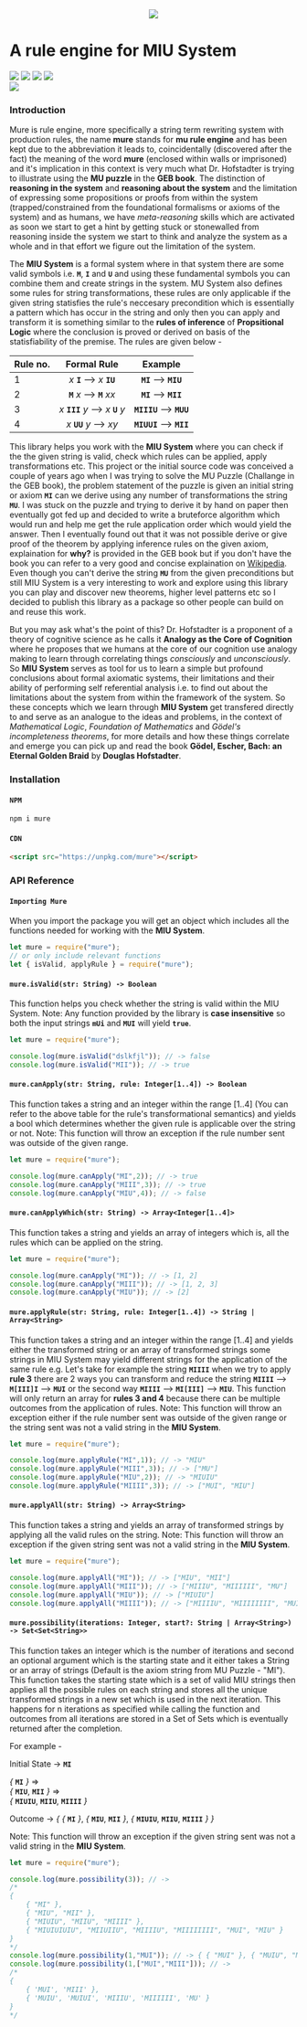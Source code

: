 <div align="center">
<img src="./static/mure.png" />
</div>

# A rule engine for MIU System

<div align="left">
<div> <img src="https://github.com/archanpatkar/mure/workflows/build/badge.svg"/> <img src="https://img.shields.io/badge/License-MIT-brightgreen" /> <img src="https://img.shields.io/badge/Coverage-100%25-brightgreen" /> <img src="https://img.shields.io/badge/NPM-0.0.1-brightgreen" /> 
</div>
<img src="https://cdn.rawgit.com/standard/standard/master/badge.svg" href="https://github.com/standard/standard" />
</div>

### Introduction

Mure is rule engine, more specifically a string term rewriting system with production rules, the name **mure** stands for **mu rule engine** and has been kept due to the abbreviation it leads to, coincidentally (discovered after the fact) the meaning of the word **mure** (enclosed within walls or imprisoned) and it's implication in this context is very much what Dr. Hofstadter is trying to illustrate using the **MU puzzle** in the **GEB book**. The distinction of **reasoning in the system** and **reasoning about the system** and the limitation of expressing some propositions or proofs from within the system (trapped/constrained from the foundational formalisms or axioms of the system) and as humans, we have *meta-reasoning* skills which are activated as soon we start to get a hint by getting stuck or stonewalled from reasoning inside the system we start to think and analyze the system as a whole and in that effort we figure out the limitation of the system.

The **MIU System** is a formal system where in that system there are some valid symbols i.e. **`M`**, **`I`** and **`U`** and using these fundamental symbols you can combine them and create strings in the system. MU System also defines some rules for string transformations, these rules are only applicable if the given string statisfies the rule's neccesary precondition which is essentially a pattern which has occur in the string and only then you can apply and transform it is something similar to the **rules of inference** of **Propsitional Logic** where the conclusion is proved or derived on basis of the statisfiability of the premise. The rules are given below -

| Rule no. |            Formal Rule           |   Example   |
|----------|:--------------------------------:|:-----------:|
|     1    |     *x* **`I`** ⟶ *x* **`IU`**     |   **`MI`** ⟶ **`MIU`**  |
|     2    |     **`M`** *x* ⟶ **`M`** *xx*     |   **`MI`** ⟶ **`MII`**  |
|     3    |  *x* **`III`** *y* ⟶ *x* **`U`** *y* | **`MIIIU`** ⟶ **`MUU`** |
|     4    |       *x* **`UU`** *y* ⟶ *xy*      | **`MIUUI`** ⟶ **`MII`** |

This library helps you work with the **MIU System** where you can check if the the given string is valid, check which rules can be applied, apply transformations etc. This project or the initial source code was conceived a couple of years ago when I was trying to solve the MU Puzzle (Challange in the GEB book), the problem statement of the puzzle is given an initial string or axiom **`MI`** can we derive using any number of transformations the string **`MU`**. I was stuck on the puzzle and trying to derive it by hand on paper then eventually got fed up and decided to write a bruteforce algorithm which would run and help me get the rule application order which would yield the answer. Then I eventually found out that it was not possible derive or give proof of the theorem by applying inference rules on the given axiom, explaination for **why?** is provided in the GEB book but if you don't have the book you can refer to a very good and concise explaination on [Wikipedia](https://en.wikipedia.org/wiki/MU_puzzle). Even though you can't derive the string **`MU`** from the given preconditions but still MIU System is a very interesting to work and explore using this library you can play and discover new theorems, higher level patterns etc so I decided to publish this library as a package so other people can build on and reuse this work. 

But you may ask what's the point of this? Dr. Hofstadter is a proponent of a theory of cognitive science as he calls it **Analogy as the Core of Cognition** where he proposes that we humans at the core of our cognition use analogy making to learn through correlating things *consciously* and *unconsciously*. So **MIU System** serves as tool for us to learn a simple but profound conclusions about formal axiomatic systems, their limitations and their ability of performing self referential analysis i.e. to find out about the limitations about the system from within the framework of the system. So these concepts which we learn through **MIU System** get transfered directly to and serve as an analogue to the ideas and problems, in the context of *Mathematical Logic*, *Foundation of Mathematics* and *Gödel's incompleteness theorems*, for more details and how these things correlate and emerge you can pick up and read the book **Gödel, Escher, Bach: an Eternal Golden Braid** by **Douglas Hofstadter**. 

### Installation

#### `NPM`
```javascript
npm i mure
```

#### `CDN`
```html
<script src="https://unpkg.com/mure"></script>
```

### API Reference

#### `Importing Mure`
When you import the package you will get an object which includes all the functions needed for working with the **MIU System**.
```javascript
let mure = require("mure");
// or only include relevant functions
let { isValid, applyRule } = require("mure");
```

#### `mure.isValid(str: String) -> Boolean`
This function helps you check whether the string is valid within the MIU System. Note: Any function provided by the library is **case insensitive** so both the input strings **`mUi`** and **`MUI`** will yield **`true`**.
```javascript
let mure = require("mure");

console.log(mure.isValid("dslkfjl")); // -> false
console.log(mure.isValid("MII")); // -> true
```

#### `mure.canApply(str: String, rule: Integer[1..4]) -> Boolean`
This function takes a string and an integer within the range [1..4] (You can refer to the above table for the rule's transformational semantics) and yields a bool which determines whether the given rule is applicable over the string or not. Note: This function will throw an exception if the rule number sent was outside of the given range.
```javascript
let mure = require("mure");

console.log(mure.canApply("MI",2)); // -> true
console.log(mure.canApply("MIII",3)); // -> true
console.log(mure.canApply("MIU",4)); // -> false
```

#### `mure.canApplyWhich(str: String) -> Array<Integer[1..4]>`
This function takes a string and yields an array of integers which is, all the rules which can be applied on the string.
```javascript
let mure = require("mure");

console.log(mure.canApply("MI")); // -> [1, 2]
console.log(mure.canApply("MIII")); // -> [1, 2, 3]
console.log(mure.canApply("MIU")); // -> [2]
```

#### `mure.applyRule(str: String, rule: Integer[1..4]) -> String | Array<String>`
This function takes a string and an integer within the range [1..4] and yields either the transformed string or an array of transformed strings some strings in MIU System may yield different strings for the application of the same rule e.g. Let's take for example the string **`MIIII`** when we try to apply **rule 3** there are 2 ways you can transform and reduce the string **`MIIII`** ⟶ **`M[III]I`** ⟶ **`MUI`** or the second way **`MIIII`** ⟶ **`MI[III]`** ⟶ **`MIU`**. This function will only return an array for **rules 3 and 4** because there can be multiple outcomes from the application of rules. Note: This function will throw an exception either if the rule number sent was outside of the given range or the string sent was not a valid string in the **MIU System**.
```javascript
let mure = require("mure");

console.log(mure.applyRule("MI",1)); // -> "MIU"
console.log(mure.applyRule("MIII",3)); // -> ["MU"]
console.log(mure.applyRule("MIU",2)); // -> "MIUIU"
console.log(mure.applyRule("MIIII",3)); // -> ["MUI", "MIU"]
```

#### `mure.applyAll(str: String) -> Array<String>`
This function takes a string and yields an array of transformed strings by applying all the valid rules on the string. Note: This function will throw an exception if the given string sent was not a valid string in the **MIU System**.
```javascript
let mure = require("mure");

console.log(mure.applyAll("MI")); // -> ["MIU", "MII"]
console.log(mure.applyAll("MIII")); // -> ["MIIIU", "MIIIIII", "MU"]
console.log(mure.applyAll("MIU")); // -> ["MIUIU"]
console.log(mure.applyAll("MIIII")); // -> ["MIIIIU", "MIIIIIIII", "MUI", "MIU"]
```

#### `mure.possibility(iterations: Integer, start?: String | Array<String>) -> Set<Set<String>>`
This function takes an integer which is the number of iterations and second an optional argument which is the starting state and it either takes a String or an array of strings (Default is the axiom string from MU Puzzle - "MI"). This function takes the starting state which is a set of valid MIU strings then applies all the possible rules on each string and stores all the unique transformed strings in a new set which is used in the next iteration. This happens for n iterations as specified while calling the function and outcomes from all iterations are stored in a Set of Sets which is eventually returned after the completion. 

For example - 

Initial State → **`MI`**

*{* **`MI`** *}* ⇒ <br>
*{* **`MIU`**, **`MII`** *}* ⇒ <br>
*{* **`MIUIU`**, **`MIIU`**, **`MIIII`** *}* <br>

Outcome → *{* *{* **`MI`** *}*, *{* **`MIU`**, **`MII`** *}*, *{* **`MIUIU`**, **`MIIU`**, **`MIIII`** *}* *}*

Note: This function will throw an exception if the given string sent was not a valid string in the **MIU System**.
```javascript
let mure = require("mure");

console.log(mure.possibility(3)); // ->
/*  
{
    { "MI" },
    { "MIU", "MII" },
    { "MIUIU", "MIIU", "MIIII" },
    { "MIUIUIUIU", "MIIUIIU", "MIIIIU", "MIIIIIIII", "MUI", "MIU" }
}
*/
console.log(mure.possibility(1,"MUI")); // -> { { "MUI" }, { "MUIU", "MUIUI" } }
console.log(mure.possibility(1,["MUI","MIII"])); // ->
/*  
{
    { 'MUI', 'MIII' },
    { 'MUIU', 'MUIUI', 'MIIIU', 'MIIIIII', 'MU' }
}
*/
```